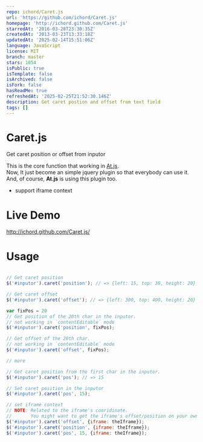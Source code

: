 ```yaml
---
repo: ichord/Caret.js
url: 'https://github.com/ichord/Caret.js'
homepage: 'http://ichord.github.com/Caret.js'
starredAt: '2016-03-28T23:30:35Z'
createdAt: '2013-03-23T13:33:18Z'
updatedAt: '2025-02-14T15:51:06Z'
language: JavaScript
license: MIT
branch: master
stars: 1054
isPublic: true
isTemplate: false
isArchived: false
isFork: false
hasReadMe: true
refreshedAt: '2025-02-25T21:52:30.146Z'
description: Get caret postion and offset from text field
tags: []
---
```


Caret.js
========

Get caret position or offset from inputor

This is the core function that working in [At.js](http://ichord.github.com/At.js).  
Now, It just become an simple jquery plugin so that everybody can use it.  
And, of course, **At.js** is using this plugin too.

* support iframe context

Live Demo
=========

http://ichord.github.com/Caret.js/


Usage
=====

```javascript

// Get caret position
$('#inputor').caret('position'); // => {left: 15, top: 30, height: 20}

// Get caret offset
$('#inputor').caret('offset'); // => {left: 300, top: 400, height: 20}

var fixPos = 20
// Get position of the 20th char in the inputor.
// not working in `contentEditable` mode
$('#inputor').caret('position', fixPos);

// Get offset of the 20th char.
// not working in `contentEditable` mode
$('#inputor').caret('offset', fixPos);

// more

// Get caret position from the first char in the inputor.
$('#inputor').caret('pos'); // => 15

// Set caret position in the inputor
$('#inputor').caret('pos', 15);

// set iframe context
// NOTE: Related to the iframe's cooridinate.
//       You might want to get the iframe's offset/position on your own
$('#inputor').caret('offset', {iframe: theIframe});
$('#inputor').caret('position', {iframe: theIframe});
$('#inputor').caret('pos', 15, {iframe: theIframe});

```
